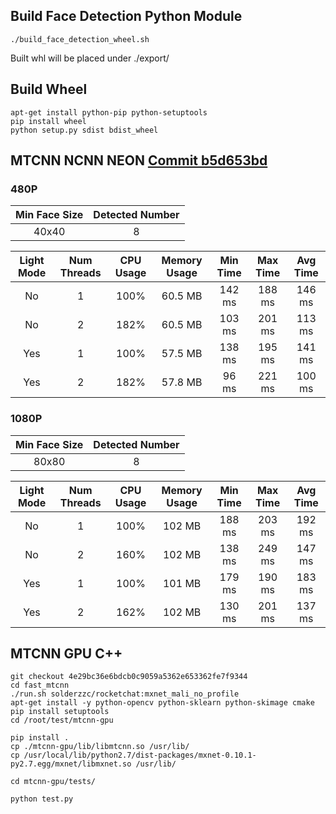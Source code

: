 ## Build Face Detection Python Module
```
./build_face_detection_wheel.sh
```

Built whl will be placed under ./export/

## Build Wheel
```
apt-get install python-pip python-setuptools
pip install wheel
python setup.py sdist bdist_wheel
```
## MTCNN NCNN NEON [Commit b5d653bd](https://github.com/solderzzc/fast_ai/tree/b5d653bd1107d1167a81fa858513cb1883509b37)

### 480P
| Min Face Size| Detected Number|
|:------------:|:--------------:|
| 40x40 | 8 |

| Light Mode | Num Threads | CPU Usage | Memory Usage| Min Time | Max Time | Avg Time |
|:----------:|:-----------:|:---------:|:-----------:|:--------:|:--------:|:--------:|
| No | 1 | 100% | 60.5 MB | 142 ms | 188 ms| 146 ms|
| No | 2 | 182% | 60.5 MB | 103 ms | 201 ms| 113 ms|
| Yes | 1 | 100% | 57.5 MB | 138 ms | 195 ms| 141 ms|
| Yes | 2 | 182% | 57.8 MB | 96 ms | 221 ms| 100 ms|

### 1080P
| Min Face Size| Detected Number|
|:------------:|:--------------:|
| 80x80 | 8 |

| Light Mode | Num Threads | CPU Usage | Memory Usage| Min Time | Max Time | Avg Time |
|:----------:|:-----------:|:---------:|:-----------:|:--------:|:--------:|:--------:|
| No | 1 | 100% | 102 MB |188 ms | 203 ms| 192 ms|
| No | 2 | 160% | 102 MB |138 ms | 249 ms| 147 ms|
| Yes | 1 | 100% | 101 MB | 179 ms | 190 ms | 183 ms|
| Yes | 2 | 162% | 102 MB | 130 ms | 201 ms | 137 ms|

## MTCNN GPU C++

```
git checkout 4e29bc36e6bdcb0c9059a5362e653362fe7f9344
cd fast_mtcnn
./run.sh solderzzc/rocketchat:mxnet_mali_no_profile
apt-get install -y python-opencv python-sklearn python-skimage cmake
pip install setuptools
cd /root/test/mtcnn-gpu

pip install .
cp ./mtcnn-gpu/lib/libmtcnn.so /usr/lib/
cp /usr/local/lib/python2.7/dist-packages/mxnet-0.10.1-py2.7.egg/mxnet/libmxnet.so /usr/lib/

cd mtcnn-gpu/tests/

python test.py
```
